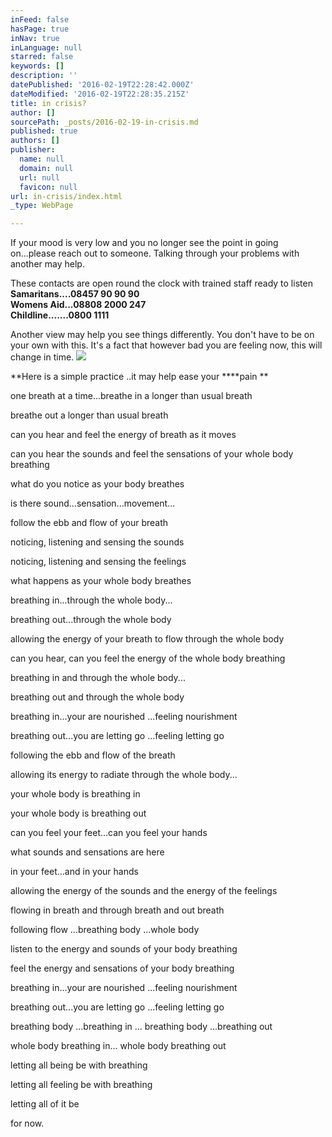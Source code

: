 ```yaml
---
inFeed: false
hasPage: true
inNav: true
inLanguage: null
starred: false
keywords: []
description: ''
datePublished: '2016-02-19T22:28:42.000Z'
dateModified: '2016-02-19T22:28:35.215Z'
title: in crisis?
author: []
sourcePath: _posts/2016-02-19-in-crisis.md
published: true
authors: []
publisher:
  name: null
  domain: null
  url: null
  favicon: null
url: in-crisis/index.html
_type: WebPage

---
```

If your mood is very low and you no longer see the point in going on...please reach out to someone. Talking through your problems with another may help. 

These contacts are open round the clock with trained staff ready to listen  
**Samaritans....08457 90 90 90  
Womens Aid...08808 2000 247  
Childline.......0800 1111**

Another view may help you see things differently. You don't have to be on your own with this. It's a fact  that however bad you are feeling now, this will change in time.
![](https://the-grid-user-content.s3-us-west-2.amazonaws.com/82ec9476-09e6-470e-82df-b9964ceb0880.JPG)

**Here is a simple practice ..it may help ease your ****pain **

one breath at a time...breathe in a longer than usual breath

breathe out a longer than usual breath

can you hear and feel the energy of breath as it moves

can you hear the sounds and feel the sensations of your whole body breathing

what do you notice as your body breathes

is there sound...sensation...movement...

follow the ebb and flow of your breath

noticing, listening and sensing the sounds 

noticing, listening and sensing the feelings 

what happens as your whole body breathes

breathing in...through the whole body...

breathing out...through the whole  body

allowing the energy of your breath to flow through the whole body

can you hear, can you feel the energy of the whole body breathing

breathing in and through the whole body...

breathing out and through the whole body

breathing in...your are nourished ...feeling nourishment

breathing out...you are letting go ...feeling letting go

following the ebb and flow of the breath 

allowing its energy to radiate through the whole body...

your whole body is breathing in

your whole body is breathing out

can you feel your feet...can you feel your hands

what sounds and sensations are here 

in your feet...and in your hands

allowing the energy of the sounds and the energy of the feelings

flowing in breath and through breath and out breath 

following flow ...breathing body ...whole body

listen to the energy and sounds of your body breathing 

feel the energy and sensations of your body breathing

breathing in...your are nourished ...feeling nourishment

breathing out...you are letting go ...feeling letting go

breathing body ...breathing in ... breathing body ...breathing out

whole body breathing in... whole body breathing out

letting all being be with breathing

letting all feeling be with breathing

letting all of it be

for now.
